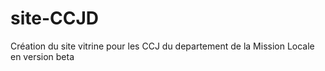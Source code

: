 # site-CCJD
Création du site vitrine pour les CCJ du departement de la Mission Locale en version beta
